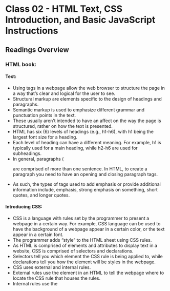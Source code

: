 # Class 02 - HTML Text, CSS Introduction, and Basic JavaScript Instructions  

## Readings Overview  

### HTML book:  
#### Text:  
-	Using tags in a webpage allow the web browser to structure the page in a way that’s clear and logical for the user to see.
-	Structural markup are elements specific to the design of headings and paragraphs.
-	Semantic markup is used to emphasize different grammar and punctuation points in the text.
-	These usually aren’t intended to have an affect on the way the page is structured, rather on how the text is presented.
-	HTML has six (6) levels of headings (e.g., h1-h6), with h1 being the largest font size for a heading.
-	Each level of heading can have a different meaning. For example, h1 is typically used for a main heading, while h2-h6 are used for subheadings.
-	In general, paragraphs (<p> are comprised of more than one sentence. In HTML, to create a paragraph you need to have an opening and closing paragraph tags.
-	As such, the types of tags used to add emphasis or provide additional information include, emphasis, strong emphasis on something, short quotes, and longer quotes.
#### Introducing CSS:  
-	CSS is a language with rules set by the programmer to present a webpage in a certain way. For example, CSS language can be used to have the background of a webpage appear in a certain color, or the text appear in a certain font.
-	The programmer adds “style” to the HTML sheet using CSS rules.
-	As HTML is comprised of elements and attributes to display text in a website, CSS is comprised of selectors and declarations.
-	Selectors tell you which element the CSS rule is being applied to, while declarations tell you how the element will be styles in the webpage.
-	CSS uses external and internal rules.
-	External rules use the <link> element in an HTML to tell the webpage where to locate the CSS rule that houses the rules.
-	Internal rules use the <style> element in an HTML to apply the CSS rules to a whole webpage.
-	With CSS, it’s important to know the order in which the rules are being applied. Hence the “cascading” part of CSS.  part of CSS. You need to be strategic where you put the rules and in what order you want them to be applied.

### JavaScript book:  
#### Basic JavaScript Instructions:  
-	JavaScript is a language that uses scripts to tell the computer what to do.
-	Scripts are very detailed instructions you give to the computer when you want it to do something.
-	Scripts temporarily store data before it executes it for output. The storage area in scripts for this data is called variables.
-	Each variable must be given a name so that you can call on it to do something with the data.
-	While the word “variable” is a keyword, when paired with a name you can “call” on it to perform the action.
-	An array is a type of variable that can store more information than a typical variable. For example, arrays can store lists of items. 
#### Decisions & Loops:  
-	Decisions in code help to determine which expressions are run and what happens after they are run.
-	Decisions are made based on two components: 1. Code will check the script to see if there are any comparisons (e.g., >, <, >=, and <=) needed that would result in a true or false value. 2. If/then/else, or conditional statements, apply to the result during the code check for any comparisons.
-	If statements evaluate if a condition will be true.
-	If…else statements evaluate if a condition is true the code continues to run based on one statement, and if the condition is false, the code runs a different statement.
